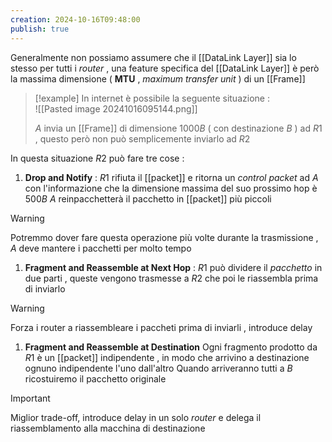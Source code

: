 ```yaml
---
creation: 2024-10-16T09:48:00
publish: true
---
```

Generalmente non possiamo assumere che il [[DataLink Layer]] sia lo stesso per tutti i *router* , una feature specifica del [[DataLink Layer]] è però la massima dimensione ( **MTU** , *maximum transfer unit* ) di un [[Frame]] 

>[!example]
>In internet è possibile la seguente situazione :  
>![[Pasted image 20241016095144.png]]
>
>$A$ invia un [[Frame]] di dimensione $1000B$ ( con destinazione $B$ ) ad $R1$ , questo però non può semplicemente inviarlo ad $R2$
>

In questa situazione $R2$ può fare tre cose : 
1.  **Drop and Notify** : 
	$R1$ rifiuta il [[packet]] e ritorna un *control packet* ad $A$ con l'informazione che la dimensione massima del suo prossimo hop è $500B$ 
	$A$ reinpacchetterà il pacchetto in [[packet]] più piccoli
>[!warning] 
>Potremmo dover fare questa operazione più volte durante la trasmissione , $A$ deve mantere i pacchetti per molto tempo
1.  **Fragment and Reassemble at Next Hop** : 
	$R1$ può dividere il *pacchetto* in due parti , queste vengono trasmesse a $R2$ che poi le riassembla prima di inviarlo  
>[!warning] 
>Forza i router a riassembleare i paccheti prima di inviarli , introduce delay
1.  **Fragment and Reassemble at Destination**
	Ogni fragmento prodotto da $R1$ è un [[packet]] indipendente , in modo che arrivino a destinazione ognuno indipendente l'uno dall'altro
	Quando arriveranno tutti a $B$ ricostuiremo il pacchetto originale 
>[!important] 
>Miglior trade-off, introduce delay in un solo *router* e delega il riassemblamento alla macchina di destinazione



